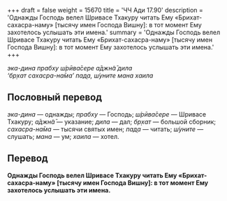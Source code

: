+++
draft = false
weight = 15670
title = 'ЧЧ Ади 17.90'
description = 'Однажды Господь велел Шривасе Тхакуру читать Ему «Брихат-сахасра-наму» [тысячу имен Господа Вишну]: в тот момент Ему захотелось услышать эти имена.'
summary = 'Однажды Господь велел Шривасе Тхакуру читать Ему «Брихат-сахасра-наму» [тысячу имен Господа Вишну]: в тот момент Ему захотелось услышать эти имена.'
+++

_эка-дина прабху ш́рӣва̄сере а̄джн̃а̄ дила  
‘бр̣хат сахасра-на̄ма’ пад̣а, ш́уните мана хаила_

## Пословный перевод

_эка_\-_дина_ — однажды; _прабху_ — Господь; _ш́рӣва̄сере_ — Шривасе Тхакуру; _а̄джн̃а̄_ — указание; _дила_ — дал; _бр̣хат_ — большой сборник; _сахасра_\-_на̄ма_ — тысячи святых имен; _пад̣а_ — читать; _ш́уните_ — слушать; _мана_ — ум; _хаила_ — хотел.

## Перевод

**Однажды Господь велел Шривасе Тхакуру читать Ему «Брихат-сахасра-наму» \[тысячу имен Господа Вишну\]: в тот момент Ему захотелось услышать эти имена.**
